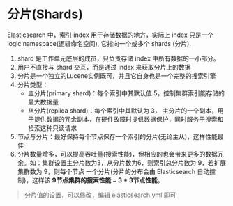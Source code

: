 # 分片(Shards)
Elasticsearch 中，索引 index 用于存储数据的地方，实际上 index 只是一个 logic namespace(逻辑命名空间), 它指向一个或多个 shards (分片).
1. shard 是工作单元底层的成员，只负责存储 index 中所有数据的一小部分。
2. 用户不直接与 shard 交互，而是通过 index 来获取分片上的数据
3. 分片是一个独立的Lucene实例既可，并且它自身也是一个完整的搜索引擎
4. 分片类型：
   * 主分片(primary shard)：每个索引中其默认值 5，控制集群索引能存储的最大数据量
   * 从分片(replica shard)：每个索引中其默认为 3， 主分片的一个副本，用于提供数据的冗余副本，在硬件故障时提供数据保护，同时服务于搜索和检索这种只读请求
5. 节点与分片：最好保持每个节点保存一个索引的分片(无论主从)，这样性能最佳
6. 分片数量增多，可以提高吞吐量(搜索性能)，但相应的也会带来更多的数据冗余。如：集群设置主分片数为3，从分片数为6，则索引总分片数为 9，若扩展集群数为 9，则每个节点
一个分片(分片的分布会由 Elasticsearch 自动控制)，这样该 **9节点集群的搜索性能 = 3 * 3节点性能**。
> 分片值的设置，可以修改，编辑 elasticsearch.yml 即可